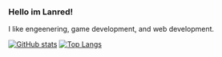 ### Hello im Lanred!
I like engeenering, game development, and web development.

[![GitHub stats](https://github-readme-stats.vercel.app/api?username=Lanred-Dev)](https://github.com/anuraghazra/github-readme-stats)
[![Top Langs](https://github-readme-stats.vercel.app/api/top-langs/?username=Lanred-Dev)](https://github.com/anuraghazra/github-readme-stats)
